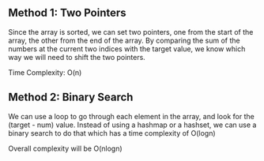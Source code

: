 ## Method 1: Two Pointers
Since the array is sorted, we can set two pointers, one from the start of the array, the other from the end of the array. By comparing the sum of the numbers at the current two indices with the target value, we know which way we will need to shift the two pointers. <br />

Time Complexity: O(n)


## Method 2: Binary Search
We can use a loop to go through each element in the array, and look for the (target - num) value. Instead of using a hashmap or a hashset, we can use a binary search to do that which has a time complexity of O(logn) <br />

Overall complexity will be O(nlogn)



